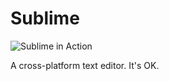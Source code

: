 Sublime
=======

![Sublime in Action](http://i.imgur.com/45niD1Y.jpg)

A cross-platform text editor. It's OK.
